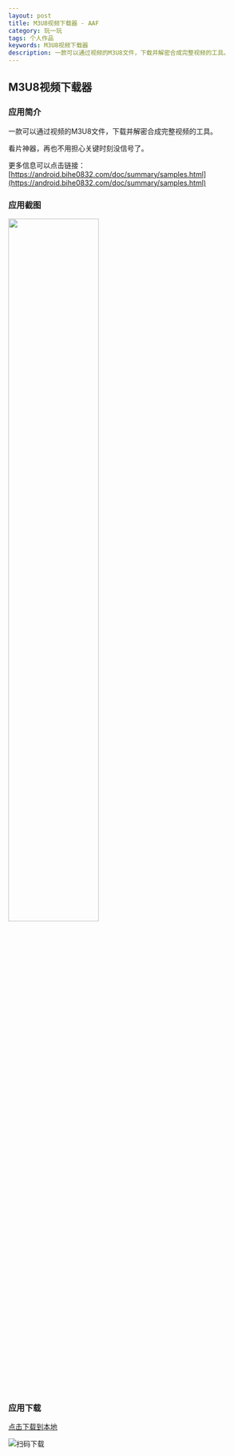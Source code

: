 ```yaml
---
layout: post
title: M3U8视频下载器 - AAF
category: 玩一玩
tags: 个人作品
keywords: M3U8视频下载器
description: 一款可以通过视频的M3U8文件，下载并解密合成完整视频的工具。
---
```


## M3U8视频下载器

### 应用简介
    
一款可以通过视频的M3U8文件，下载并解密合成完整视频的工具。

看片神器，再也不用担心关键时刻没信号了。

更多信息可以点击链接：[https://android.bihe0832.com/doc/summary/samples.html](https://android.bihe0832.com/doc/summary/samples.html)

### 应用截图

<img src="https://android.bihe0832.com/doc/summary/m3u8.png" width="60%" />

### 应用下载

[点击下载到本地](https://android.bihe0832.com/app/release/ZM3U8_official.apk)

![扫码下载](https://api.qrserver.com/v1/create-qr-code/?size=120x120&data=https://android.bihe0832.com/app/release/ZM3U8_official.apk)


    
            